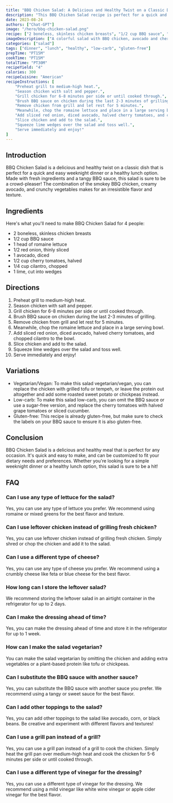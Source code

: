 ```yaml
---
title: "BBQ Chicken Salad: A Delicious and Healthy Twist on a Classic Dish"
description: "This BBQ Chicken Salad recipe is perfect for a quick and easy weeknight dinner or a healthy lunch option. Made with fresh ingredients and a tangy BBQ sauce, this salad is sure to be a crowd-pleaser!"
date: 2023-08-24
authors: ["Chat-GPT"]
image: "/hero/bbq-chicken-salad.png"
recipe: ["2 boneless, skinless chicken breasts", "1/2 cup BBQ sauce", "1 head of romaine lettuce", "1/2 red onion, thinly sliced", "1 avocado, diced", "1/2 cup cherry tomatoes, halved", "1/4 cup cilantro, chopped", "1 lime, cut into wedges"]
imageDescription: ["A colorful salad with BBQ chicken, avocado and cherry tomatoes"]
categories: ["salad"]
tags: ["dinner", "lunch", "healthy", "low-carb", "gluten-free"]
prepTime: "PT15M"
cookTime: "PT15M"
totalTime: "PT30M"
recipeYield: "4"
calories: 300
recipeCuisine: "American"
recipeInstructions: [
    "Preheat grill to medium-high heat.",
    "Season chicken with salt and pepper.",
    "Grill chicken for 6-8 minutes per side or until cooked through.",
    "Brush BBQ sauce on chicken during the last 2-3 minutes of grilling.",
    "Remove chicken from grill and let rest for 5 minutes.",
    "Meanwhile, chop the romaine lettuce and place in a large serving bowl.",
    "Add sliced red onion, diced avocado, halved cherry tomatoes, and chopped cilantro to the bowl.",
    "Slice chicken and add to the salad.",
    "Squeeze lime wedges over the salad and toss well.",
    "Serve immediately and enjoy!"
]
---
```


## Introduction

BBQ Chicken Salad is a delicious and healthy twist on a classic dish that is perfect for a quick and easy weeknight dinner or a healthy lunch option. Made with fresh ingredients and a tangy BBQ sauce, this salad is sure to be a crowd-pleaser! The combination of the smokey BBQ chicken, creamy avocado, and crunchy vegetables makes for an irresistible flavor and texture.

## Ingredients

Here's what you'll need to make BBQ Chicken Salad for 4 people:

- 2 boneless, skinless chicken breasts
- 1/2 cup BBQ sauce
- 1 head of romaine lettuce
- 1/2 red onion, thinly sliced
- 1 avocado, diced
- 1/2 cup cherry tomatoes, halved
- 1/4 cup cilantro, chopped
- 1 lime, cut into wedges

## Directions

1. Preheat grill to medium-high heat.
2. Season chicken with salt and pepper.
3. Grill chicken for 6-8 minutes per side or until cooked through.
4. Brush BBQ sauce on chicken during the last 2-3 minutes of grilling.
5. Remove chicken from grill and let rest for 5 minutes.
6. Meanwhile, chop the romaine lettuce and place in a large serving bowl.
7. Add sliced red onion, diced avocado, halved cherry tomatoes, and chopped cilantro to the bowl.
8. Slice chicken and add to the salad.
9. Squeeze lime wedges over the salad and toss well.
10. Serve immediately and enjoy!

## Variations

- Vegetarian/Vegan: To make this salad vegetarian/vegan, you can replace the chicken with grilled tofu or tempeh, or leave the protein out altogether and add some roasted sweet potato or chickpeas instead.
- Low-carb: To make this salad low-carb, you can omit the BBQ sauce or use a sugar-free version, and replace the cherry tomatoes with halved grape tomatoes or sliced cucumber.
- Gluten-free: This recipe is already gluten-free, but make sure to check the labels on your BBQ sauce to ensure it is also gluten-free.

## Conclusion

BBQ Chicken Salad is a delicious and healthy meal that is perfect for any occasion. It's quick and easy to make, and can be customized to fit your dietary needs and preferences. Whether you're looking for a simple weeknight dinner or a healthy lunch option, this salad is sure to be a hit!

## FAQ

### Can I use any type of lettuce for the salad?

Yes, you can use any type of lettuce you prefer. We recommend using romaine or mixed greens for the best flavor and texture.

### Can I use leftover chicken instead of grilling fresh chicken?

Yes, you can use leftover chicken instead of grilling fresh chicken. Simply shred or chop the chicken and add it to the salad.

### Can I use a different type of cheese?

Yes, you can use any type of cheese you prefer. We recommend using a crumbly cheese like feta or blue cheese for the best flavor.

### How long can I store the leftover salad?

We recommend storing the leftover salad in an airtight container in the refrigerator for up to 2 days.

### Can I make the dressing ahead of time?

Yes, you can make the dressing ahead of time and store it in the refrigerator for up to 1 week.

### How can I make the salad vegetarian?

You can make the salad vegetarian by omitting the chicken and adding extra vegetables or a plant-based protein like tofu or chickpeas.

### Can I substitute the BBQ sauce with another sauce?

Yes, you can substitute the BBQ sauce with another sauce you prefer. We recommend using a tangy or sweet sauce for the best flavor.

### Can I add other toppings to the salad?

Yes, you can add other toppings to the salad like avocado, corn, or black beans. Be creative and experiment with different flavors and textures!

### Can I use a grill pan instead of a grill?

Yes, you can use a grill pan instead of a grill to cook the chicken. Simply heat the grill pan over medium-high heat and cook the chicken for 5-6 minutes per side or until cooked through.

### Can I use a different type of vinegar for the dressing?

Yes, you can use a different type of vinegar for the dressing. We recommend using a mild vinegar like white wine vinegar or apple cider vinegar for the best flavor.